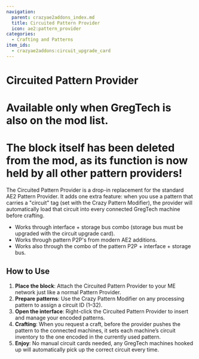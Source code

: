 ```yaml
---
navigation:
  parent: crazyae2addons_index.md
  title: Circuited Pattern Provider
  icon: ae2:pattern_provider
categories:
  - Crafting and Patterns
item_ids:
  - crazyae2addons:circuit_upgrade_card
---
```


# Circuited Pattern Provider

# Available only when GregTech is also on the mod list.

# **The block itself has been deleted from the mod, as its function is now held by all other pattern providers!**

The Circuited Pattern Provider is a drop-in replacement for the standard AE2 Pattern Provider. It adds one extra feature: when you use a pattern that carries a "circuit" tag (set with the Crazy Pattern Modifier), the provider will automatically load that circuit into every connected GregTech machine before crafting.

- Works through interface + storage bus combo (storage bus must be upgraded with the circuit upgrade card).
- Works through pattern P2P's from modern AE2 additions.
- Works also through the combo of the pattern P2P + interface + storage bus.

## How to Use

1. **Place the block**: Attach the Circuited Pattern Provider to your ME network just like a normal Pattern Provider.
2. **Prepare patterns**: Use the Crazy Pattern Modifier on any processing pattern to assign a circuit ID (1–32).
3. **Open the interface**: Right-click the Circuited Pattern Provider to insert and manage your encoded patterns.
4. **Crafting**: When you request a craft, before the provider pushes the pattern to the connected machines, it sets each machine’s circuit inventory to the one encoded in the currently used pattern.
5. **Enjoy**: No manual circuit cards needed, any GregTech machines hooked up will automatically pick up the correct circuit every time.